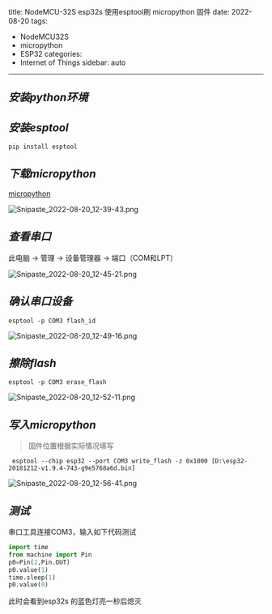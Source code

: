 title: NodeMCU-32S esp32s 使用esptool刷 micropython 固件
date: 2022-08-20
tags:
- NodeMCU32S
- micropython
- ESP32
categories:
- Internet of Things
sidebar: auto
---

## ***安装python环境***

## ***安装esptool***

```shell
pip install esptool
```

## ***下载micropython***

[micropython](http://www.micropython.org/download/esp32/)

![Snipaste_2022-08-20_12-39-43.png](https://s2.loli.net/2022/08/20/oI6ZNhiwBL5VWRx.png)

## ***查看串口***

此电脑 → 管理 → 设备管理器 → 端口（COM和LPT）

![Snipaste_2022-08-20_12-45-21.png](https://s2.loli.net/2022/08/20/KB4azyq51nP2Of8.png)

## ***确认串口设备***

```shell
esptool -p COM3 flash_id
```

![Snipaste_2022-08-20_12-49-16.png](https://s2.loli.net/2022/08/20/VNDblnGYhS4xAkU.png)

## ***擦除flash***

```shell
esptool -p COM3 erase_flash
```

![Snipaste_2022-08-20_12-52-11.png](https://s2.loli.net/2022/08/20/94MBnCwvqPjcHyZ.png)

## ***写入micropython***

> 固件位置根据实际情况填写

```shell
 esptool --chip esp32 --port COM3 write_flash -z 0x1000 [D:\esp32-20181212-v1.9.4-743-g9e5768a6d.bin]
```

![Snipaste_2022-08-20_12-56-41.png](https://s2.loli.net/2022/08/20/LcagNfsy5xm4Gn6.png)

## ***测试***

串口工具连接COM3，输入如下代码测试

```python
import time
from machine import Pin
p0=Pin(2,Pin.OUT)
p0.value(1)
time.sleep(1)
p0.value(0)
```

此时会看到esp32s 的蓝色灯亮一秒后熄灭